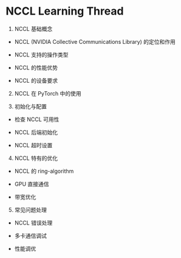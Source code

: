 # NCCL Learning Thread

1. NCCL 基础概念

- NCCL (NVIDIA Collective Communications Library) 的定位和作用

- NCCL 支持的操作类型

- NCCL 的性能优势

- NCCL 的设备要求

2. NCCL 在 PyTorch 中的使用

3. 初始化与配置

- 检查 NCCL 可用性 

- NCCL 后端初始化

- NCCL 超时设置

4. NCCL 特有的优化

- NCCL 的 ring-algorithm

- GPU 直接通信

- 带宽优化

5. 常见问题处理

- NCCL 错误处理

- 多卡通信调试

- 性能调优